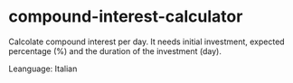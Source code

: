 # compound-interest-calculator

Calcolate compound interest per day.
It needs initial investment, expected percentage (%) and the duration of the investment (day).

Leanguage: Italian
